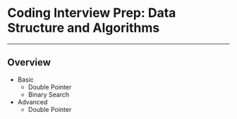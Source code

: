 # Coding Interview Prep: Data Structure and Algorithms

---

## Overview

* Basic
    * Double Pointer
    * Binary Search
* Advanced
    * Double Pointer